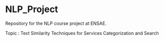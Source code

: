# NLP_Project
Repository for the NLP course project at ENSAE.

Topic : Text Similarity Techniques for Services Categorization and Search

